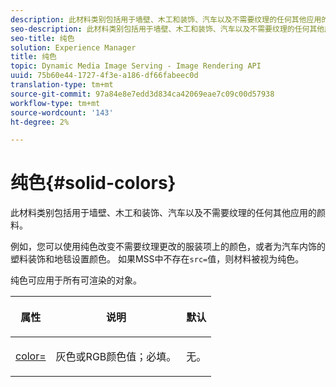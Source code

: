 ```yaml
---
description: 此材料类别包括用于墙壁、木工和装饰、汽车以及不需要纹理的任何其他应用的颜料。
seo-description: 此材料类别包括用于墙壁、木工和装饰、汽车以及不需要纹理的任何其他应用的颜料。
seo-title: 纯色
solution: Experience Manager
title: 纯色
topic: Dynamic Media Image Serving - Image Rendering API
uuid: 75b60e44-1727-4f3e-a186-df66fabeec0d
translation-type: tm+mt
source-git-commit: 97a84e8e7edd3d834ca42069eae7c09c00d57938
workflow-type: tm+mt
source-wordcount: '143'
ht-degree: 2%

---
```



# 纯色{#solid-colors}

此材料类别包括用于墙壁、木工和装饰、汽车以及不需要纹理的任何其他应用的颜料。

例如，您可以使用纯色改变不需要纹理更改的服装项上的颜色，或者为汽车内饰的塑料装饰和地毯设置颜色。 如果MSS中不存在`src=`值，则材料被视为纯色。

纯色可应用于所有可渲染的对象。

<table id="table_9245240311A44659A74C7A5EDD7D1503"> 
 <thead> 
  <tr> 
   <th colname="col1" class="entry"> <p>属性 </p> </th> 
   <th colname="col2" class="entry"> <p>说明 </p> </th> 
   <th colname="col3" class="entry"> <p>默认 </p> </th> 
  </tr> 
 </thead>
 <tbody> 
  <tr> 
   <td colname="col1"> <p> <a href="../../../../../../ir-api/http-protocol/image-rendering-api-ref/c-ir-http-protocol-ref/c-ir-http-protocol-command-reference/r-ir-http-color.md#reference-ea3cba9edfe94dbab86d8f123a9ed0aa" type="reference" format="dita" scope="local"> <span class="codeph"> color=  </span> </a> </p> </td> 
   <td colname="col2"> <p> 灰色或RGB颜色值；必填。 </p> </td> 
   <td colname="col3"> <p>无。 </p> </td> 
  </tr> 
 </tbody> 
</table>

